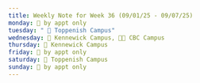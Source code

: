```yaml
---
title: Weekly Note for Week 36 (09/01/25 - 09/07/25)
monday: 🫥 by appt only
tuesday: " 🏫 Toppenish Campus"
wednesday: 🏫 Kennewick Campus, 🌃🏫 CBC Campus
thursday: 🏫 Kennewick Campus
friday: 🫥 by appt only
saturday: 🏫 Toppenish Campus
sunday: 🫥 by appt only
---
```

